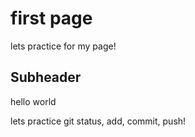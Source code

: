 # first page
lets practice for my page!

## Subheader

hello world

lets practice git status, add, commit, push!